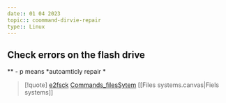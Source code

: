 ```yaml
---
date:: 01 04 2023
topic:: coommand-dirvie-repair
type:: Linux
---
```

## Check errors on the flash drive 
 ** - p means *autoamticly repair *
 
>[!quote]  [e2fsck](/e2fsck.md) [Commands_filesSytem](/Commands_filesSytem.md) [[Files systems.canvas|Fiels systems]]
